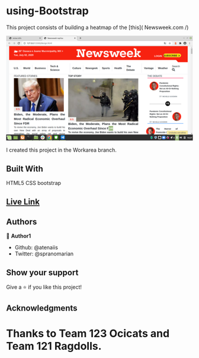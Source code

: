 # using-Bootstrap
This project consists of building a heatmap of the [this]( Newsweek.com /)

![screenshot](./assets/things/nwscreenshot.png)

I created this project in the Workarea branch.

## Built With

HTML5
CSS
bootstrap

## [Live Link](https://rawcdn.githack.com/atenaiis/using-Bootstrap/f6b0c1bb913fb1c49a7e8421e02d5f23efd2b50c/design.html)

## Authors

👤 **Author1**

- Github: @atenaiis
- Twitter: @spranomarian

## Show your support

Give a ⭐️ if you like this project!

## Acknowledgments

Thanks to Team 123 Ocicats and Team 121 Ragdolls.
=======